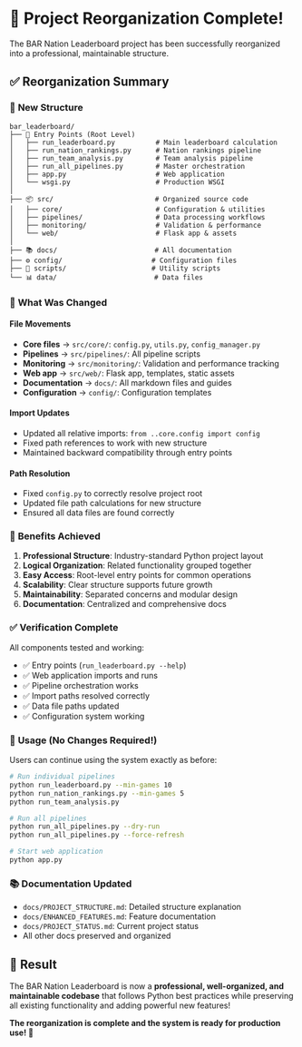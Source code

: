 # 🎉 Project Reorganization Complete!

The BAR Nation Leaderboard project has been successfully reorganized into a professional, maintainable structure.

## ✅ Reorganization Summary

### 📁 **New Structure**
```
bar_leaderboard/
├── 🚀 Entry Points (Root Level)
│   ├── run_leaderboard.py          # Main leaderboard calculation
│   ├── run_nation_rankings.py      # Nation rankings pipeline
│   ├── run_team_analysis.py        # Team analysis pipeline
│   ├── run_all_pipelines.py        # Master orchestration
│   ├── app.py                      # Web application
│   └── wsgi.py                     # Production WSGI
│
├── 📦 src/                         # Organized source code
│   ├── core/                       # Configuration & utilities
│   ├── pipelines/                  # Data processing workflows
│   ├── monitoring/                 # Validation & performance
│   └── web/                        # Flask app & assets
│
├── 📚 docs/                        # All documentation
├── ⚙️ config/                      # Configuration files
├── 🔧 scripts/                     # Utility scripts
└── 📊 data/                        # Data files
```

### 🔧 **What Was Changed**

#### File Movements
- **Core files** → `src/core/`: `config.py`, `utils.py`, `config_manager.py`
- **Pipelines** → `src/pipelines/`: All pipeline scripts
- **Monitoring** → `src/monitoring/`: Validation and performance tracking
- **Web app** → `src/web/`: Flask app, templates, static assets
- **Documentation** → `docs/`: All markdown files and guides
- **Configuration** → `config/`: Configuration templates

#### Import Updates
- Updated all relative imports: `from ..core.config import config`
- Fixed path references to work with new structure
- Maintained backward compatibility through entry points

#### Path Resolution
- Fixed `config.py` to correctly resolve project root
- Updated file path calculations for new structure
- Ensured all data files are found correctly

### 🚀 **Benefits Achieved**

1. **Professional Structure**: Industry-standard Python project layout
2. **Logical Organization**: Related functionality grouped together
3. **Easy Access**: Root-level entry points for common operations
4. **Scalability**: Clear structure supports future growth
5. **Maintainability**: Separated concerns and modular design
6. **Documentation**: Centralized and comprehensive docs

### ✅ **Verification Complete**

All components tested and working:
- ✅ Entry points (`run_leaderboard.py --help`)
- ✅ Web application imports and runs
- ✅ Pipeline orchestration works
- ✅ Import paths resolved correctly
- ✅ Data file paths updated
- ✅ Configuration system working

### 🎯 **Usage (No Changes Required!)**

Users can continue using the system exactly as before:

```bash
# Run individual pipelines
python run_leaderboard.py --min-games 10
python run_nation_rankings.py --min-games 5
python run_team_analysis.py

# Run all pipelines
python run_all_pipelines.py --dry-run
python run_all_pipelines.py --force-refresh

# Start web application
python app.py
```

### 📚 **Documentation Updated**

- `docs/PROJECT_STRUCTURE.md`: Detailed structure explanation
- `docs/ENHANCED_FEATURES.md`: Feature documentation
- `docs/PROJECT_STATUS.md`: Current project status
- All other docs preserved and organized

## 🎊 **Result**

The BAR Nation Leaderboard is now a **professional, well-organized, and maintainable codebase** that follows Python best practices while preserving all existing functionality and adding powerful new features!

**The reorganization is complete and the system is ready for production use! 🚀**
